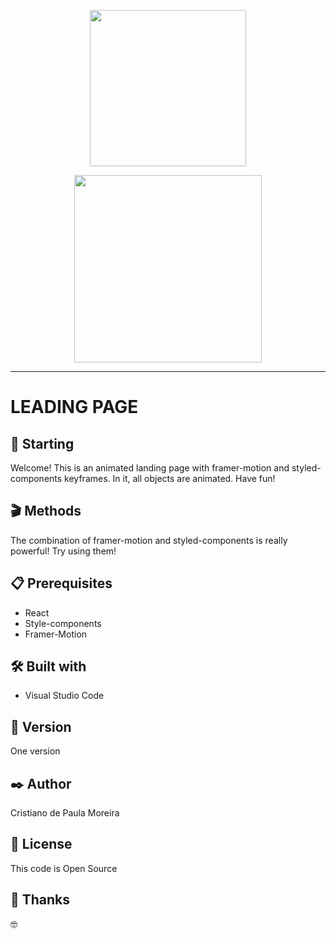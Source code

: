 <p align="center">
<img src="https://user-images.githubusercontent.com/91747232/155815749-f9e12fe3-376d-42b3-ad06-bb1259c790fa.gif" height="250px"/>
</p>
<p align="center">
<img src="https://user-images.githubusercontent.com/91747232/155821634-54d5a9ae-b6c9-4638-8ee5-a121b49cdf57.gif" height="300px"/>
</p>
<hr>

# LEADING PAGE

## 🚀 Starting

Welcome! This is an animated landing page with framer-motion and styled-components keyframes. In it, all objects are animated. Have fun!

## 🎬 Methods

The combination of framer-motion and styled-components is really powerful! Try using them!

## 📋 Prerequisites

* React
* Style-components
* Framer-Motion

## 🛠️ Built with

* Visual Studio Code

## 📌 Version

One version

## ✒️ Author

Cristiano de Paula Moreira

## 📄 License

This code is Open Source

## 🎁 Thanks

 🤓
